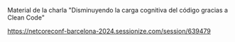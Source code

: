 Material de la charla "Disminuyendo la carga cognitiva del código gracias a Clean Code"

https://netcoreconf-barcelona-2024.sessionize.com/session/639479

